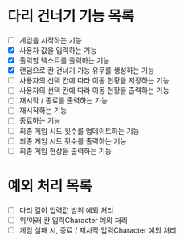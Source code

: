 # 다리 건너기 기능 목록
- [ ] 게임을 시작하는 기능
- [X] 사용자 값을 입력하는 기능
- [X] 출력할 텍스트를 출력하는 기능
- [X] 랜덤으로 칸 건너기 가능 유무를 생성하는 기능
- [ ] 사용자의 선택 칸에 따라 이동 현황을 저장하는 기능
- [ ] 사용자의 선택 칸에 따라 이동 현황을 출력하는 기능
- [ ] 재시작 / 종료를 출력하는 기능
- [ ] 재시작하는 기능
- [ ] 종료하는 기능
- [ ] 최종 게임 시도 횟수를 업데이트하는 기능
- [ ] 최종 게임 시도 횟수를 출력하는 기능
- [ ] 최종 게임 현상을 출력하는 기능
# 예외 처리 목록
- [ ] 다리 길이 입력값 범위 예외 처리
- [ ] 위/아래 칸 입력Character 예외 처리
- [ ] 게임 실패 시, 종료 / 재시작 입력Character 예외 처리